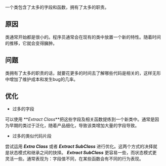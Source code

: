一个类包含了太多的字段和函数，拥有了太多的职责。

## 原因

类通常开始都是很小的。程序员通常会在现有的类中放置一个新的特性。随着时间的推移，它就会变得臃肿。

## 问题

类拥有了太多的职责的话，就要花更多的时间去了解哪些代码是相关的，这样无形中增加了维护成本和发生bug的几率。

## 优化

* 过多的字段

可以使用 **_Extract Class_**把这些字段及相关函数提练到一个新类中。通常是因为早期的类过于泛化，随着产品细化，导致该类增加大量的字段导致。

* 过多的类似代码片段

尝试运用 **_Extra Class_** 或者 **_Extract SubClass_** 进行优化。这两个方式的决择就是状态模式和继承之间的抉择。 **_Extract SubClass_** 更容易一些，而状态模式更灵活一些。通常表现为：字段值不同，在某些函数会有不同的行为表现。